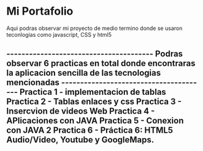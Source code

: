 # Mi Portafolio
Aqui podras observar mi proyecto de medio termino donde se usaron teconlogias como javascript, CSS y html5


--------------------------------------- Podras observar 6 practicas en total donde encontraras la aplicacion sencilla de las tecnologias mencionadas ---------------------------------------
Practica 1 - implementacion de tablas
Practica 2 - Tablas enlaces y css
Practica 3 - Insercvion de videos Web
Practica 4 - APlicaciones con JAVA
Practica 5 - Conexion con JAVA 2
Practica 6 - Práctica 6: HTML5 Audio/Video, Youtube y GoogleMaps.
-------------------------------------------------------------------------------------------------------------------------------------------------------------------------------------------
